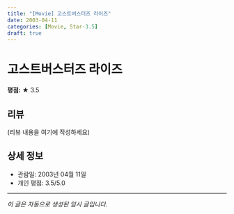 ```yaml
---
title: "[Movie] 고스트버스터즈 라이즈"
date: 2003-04-11
categories: [Movie, Star-3.5]
draft: true
---
```


# 고스트버스터즈 라이즈

**평점:** ★ 3.5

## 리뷰

(리뷰 내용을 여기에 작성하세요)

## 상세 정보

- 관람일: 2003년 04월 11일
- 개인 평점: 3.5/5.0

---

*이 글은 자동으로 생성된 임시 글입니다.*
